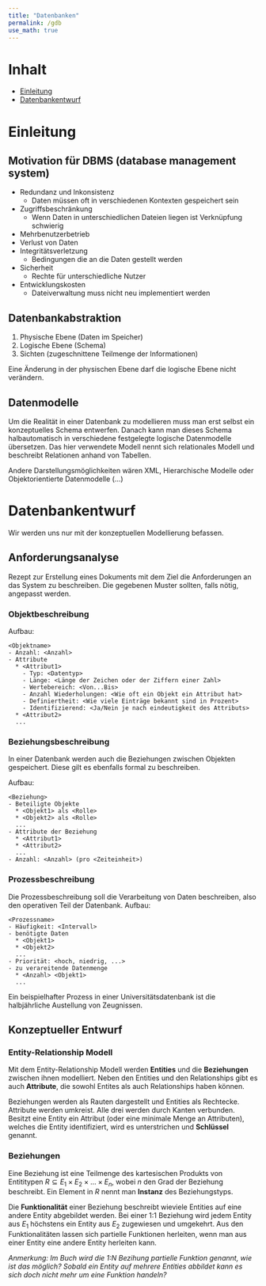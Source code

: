 ```yaml
---
title: "Datenbanken"
permalink: /gdb
use_math: true
---
```


# Inhalt
- [Einleitung](#einleitung)
- [Datenbankentwurf](#datenbankentwurf)

# Einleitung

## Motivation für DBMS (database management system)

- Redundanz und Inkonsistenz
  - Daten müssen oft in verschiedenen Kontexten gespeichert sein
- Zugriffsbeschränkung
  - Wenn Daten in unterschiedlichen Dateien liegen ist Verknüpfung schwierig
- Mehrbenutzerbetrieb
- Verlust von Daten
- Integritätsverletzung
  - Bedingungen die an die Daten gestellt werden
- Sicherheit
  - Rechte für unterschiedliche Nutzer
- Entwicklungskosten
  - Dateiverwaltung muss nicht neu implementiert werden

## Datenbankabstraktion
1. Physische Ebene (Daten im Speicher)
2. Logische Ebene (Schema)
3. Sichten (zugeschnittene Teilmenge der Informationen)

Eine Änderung in der physischen Ebene darf die logische Ebene nicht verändern.

## Datenmodelle 
Um die Realität in einer Datenbank zu modellieren muss man erst selbst ein konzeptuelles Schema entwerfen.
Danach kann man dieses Schema halbautomatisch in verschiedene festgelegte logische Datenmodelle übersetzen.
Das hier verwendete Modell nennt sich relationales Modell und beschreibt Relationen anhand von Tabellen.

Andere Darstellungsmöglichkeiten wären XML, Hierarchische Modelle oder Objektorientierte Datenmodelle (...)


# Datenbankentwurf
Wir werden uns nur mit der konzeptuellen Modellierung befassen.
## Anforderungsanalyse
Rezept zur Erstellung eines Dokuments mit dem Ziel die Anforderungen an das System zu beschreiben.
Die gegebenen Muster sollten, falls nötig, angepasst werden.
### Objektbeschreibung
Aufbau:
```
<Objektname>
- Anzahl: <Anzahl> 
- Attribute
  * <Attribut1>
    - Typ: <Datentyp>
    - Länge: <Länge der Zeichen oder der Ziffern einer Zahl>
    - Wertebereich: <Von...Bis>
    - Anzahl Wiederholungen: <Wie oft ein Objekt ein Attribut hat>
    - Definiertheit: <Wie viele Einträge bekannt sind in Prozent>
    - Identifizierend: <Ja/Nein je nach eindeutigkeit des Attributs>
  * <Attribut2>
  ...
```
### Beziehungsbeschreibung
In einer Datenbank werden auch die Beziehungen zwischen Objekten gespeichert. Diese gilt es ebenfalls formal zu beschreiben.

Aufbau:
```
<Beziehung>
- Beteiligte Objekte
  * <Objekt1> als <Rolle>
  * <Objekt2> als <Rolle>
  ...
- Attribute der Beziehung
  * <Attribut1>
  * <Attribut2>
  ...
- Anzahl: <Anzahl> (pro <Zeiteinheit>)
```

### Prozessbeschreibung
Die Prozessbeschreibung soll die Verarbeitung von Daten beschreiben, also den operativen Teil der Datenbank.
Aufbau:
```
<Prozessname>
- Häufigkeit: <Intervall>
- benötigte Daten
  * <Objekt1>
  * <Objekt2>
  ...
- Priorität: <hoch, niedrig, ...>
- zu verareitende Datenmenge
  * <Anzahl> <Objekt1>
  ...
```
Ein beispielhafter Prozess in einer Universitätsdatenbank ist die halbjährliche Austellung von Zeugnissen.

## Konzeptueller Entwurf
### Entity-Relationship Modell
Mit dem Entity-Relationship Modell werden **Entities** und die **Beziehungen** zwischen ihnen modelliert. 
Neben den Entities und den Relationships gibt es auch **Attribute**, die sowohl Entites als auch Relationships haben können.

Beziehungen werden als Rauten dargestellt und Entities als Rechtecke. Attribute werden umkreist. Alle drei werden durch Kanten verbunden. 
Besitzt eine Entity ein Attribut (oder eine minimale Menge an Attributen), welches die Entity identifiziert, wird es unterstrichen und **Schlüssel** genannt.

### Beziehungen
Eine Beziehung ist eine Teilmenge des kartesischen Produkts von Entititypen $R \subseteq E_1 \times E_2 \times ... \times E_n$, wobei $n$ den Grad der Beziehung beschreibt.
Ein Element in $R$ nennt man **Instanz** des Beziehungstyps.

Die **Funktionalität** einer Beziehung beschreibt wieviele Entities auf eine andere Entity abgebildet werden. Bei einer 1:1 Beziehung wird jedem Entity aus $E_1$ 
höchstens ein Entity aus $E_2$ zugewiesen und umgekehrt. Aus den Funktionalitäten lassen sich partielle Funktionen herleiten,
wenn man aus einer Entity eine andere Entity herleiten kann.

_Anmerkung: Im Buch wird die 1:N Bezihung partielle Funktion genannt, wie ist das möglich?
Sobald ein Entity auf mehrere Entities abbildet kann es sich doch nicht mehr um eine Funktion handeln?_ 
